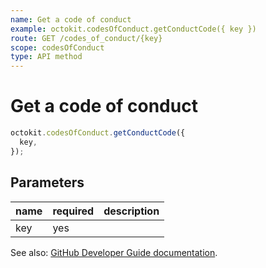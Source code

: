 ```yaml
---
name: Get a code of conduct
example: octokit.codesOfConduct.getConductCode({ key })
route: GET /codes_of_conduct/{key}
scope: codesOfConduct
type: API method
---
```


# Get a code of conduct

```js
octokit.codesOfConduct.getConductCode({
  key,
});
```

## Parameters

<table>
  <thead>
    <tr>
      <th>name</th>
      <th>required</th>
      <th>description</th>
    </tr>
  </thead>
  <tbody>
    <tr><td>key</td><td>yes</td><td>

</td></tr>
  </tbody>
</table>

See also: [GitHub Developer Guide documentation](https://developer.github.com/v3/codes_of_conduct/#get-a-code-of-conduct).

